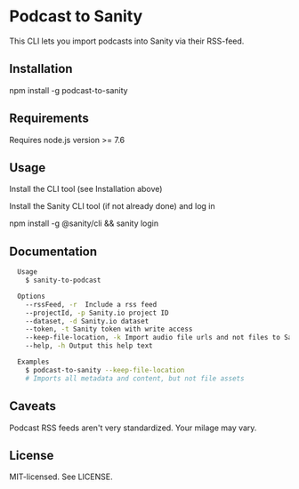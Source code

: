 # Podcast to Sanity

This CLI lets you import podcasts into Sanity via their RSS-feed.

## Installation

npm install -g podcast-to-sanity

## Requirements

Requires node.js version >= 7.6

## Usage

Install the CLI tool (see Installation above)

Install the Sanity CLI tool (if not already done) and log in

npm install -g @sanity/cli && sanity login

## Documentation

```bash
  Usage
    $ sanity-to-podcast

  Options
    --rssFeed, -r  Include a rss feed
    --projectId, -p Sanity.io project ID
    --dataset, -d Sanity.io dataset
    --token, -t Sanity token with write access
    --keep-file-location, -k Import audio file urls and not files to Sanity
    --help, -h Output this help text

  Examples
    $ podcast-to-sanity --keep-file-location
    # Imports all metadata and content, but not file assets
```

## Caveats

Podcast RSS feeds aren't very standardized. Your milage may vary.

## License

MIT-licensed. See LICENSE.
